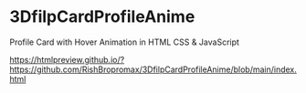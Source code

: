 # 3DfilpCardProfileAnime
Profile Card with Hover Animation in HTML CSS &amp; JavaScript


https://htmlpreview.github.io/?https://github.com/RishBropromax/3DfilpCardProfileAnime/blob/main/index.html
